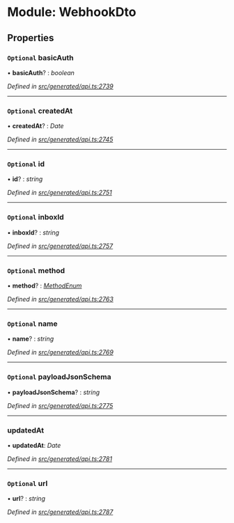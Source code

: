 # Module: WebhookDto

## Properties

### `Optional` basicAuth

• **basicAuth**? : *boolean*

*Defined in [src/generated/api.ts:2739](https://github.com/mailslurp/mailslurp-client-ts-js/blob/4ca018b/src/generated/api.ts#L2739)*

___

### `Optional` createdAt

• **createdAt**? : *Date*

*Defined in [src/generated/api.ts:2745](https://github.com/mailslurp/mailslurp-client-ts-js/blob/4ca018b/src/generated/api.ts#L2745)*

___

### `Optional` id

• **id**? : *string*

*Defined in [src/generated/api.ts:2751](https://github.com/mailslurp/mailslurp-client-ts-js/blob/4ca018b/src/generated/api.ts#L2751)*

___

### `Optional` inboxId

• **inboxId**? : *string*

*Defined in [src/generated/api.ts:2757](https://github.com/mailslurp/mailslurp-client-ts-js/blob/4ca018b/src/generated/api.ts#L2757)*

___

### `Optional` method

• **method**? : *[MethodEnum](../enums/webhookdto.methodenum.md)*

*Defined in [src/generated/api.ts:2763](https://github.com/mailslurp/mailslurp-client-ts-js/blob/4ca018b/src/generated/api.ts#L2763)*

___

### `Optional` name

• **name**? : *string*

*Defined in [src/generated/api.ts:2769](https://github.com/mailslurp/mailslurp-client-ts-js/blob/4ca018b/src/generated/api.ts#L2769)*

___

### `Optional` payloadJsonSchema

• **payloadJsonSchema**? : *string*

*Defined in [src/generated/api.ts:2775](https://github.com/mailslurp/mailslurp-client-ts-js/blob/4ca018b/src/generated/api.ts#L2775)*

___

###  updatedAt

• **updatedAt**: *Date*

*Defined in [src/generated/api.ts:2781](https://github.com/mailslurp/mailslurp-client-ts-js/blob/4ca018b/src/generated/api.ts#L2781)*

___

### `Optional` url

• **url**? : *string*

*Defined in [src/generated/api.ts:2787](https://github.com/mailslurp/mailslurp-client-ts-js/blob/4ca018b/src/generated/api.ts#L2787)*
